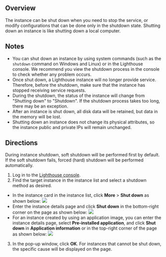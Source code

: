 ## Overview
The instance can be shut down when you need to stop the service, or modify configurations that can be done only in the shutdown state. Shutting down an instance is like shutting down a local computer.

## Notes

- You can shut down an instance by using system commands (such as the `shutdown` command on Windows and Linux) or in the Lighthouse console. We recommend you view the shutdown process in the console to check whether any problem occurs.
- Once shut down, a Lighthouse instance will no longer provide service. Therefore, before the shutdown, make sure that the instance has stopped receiving service requests.
- During the shutdown, the status of the instance will change from "Shutting down" to "Shutdown". If the shutdown process takes too long, there may be an exception.
- After an instance is shut down, all disk data will be retained, but data in the memory will be lost.
- Shutting down an instance does not change its physical attributes, so the instance public and private IPs will remain unchanged.


## Directions

<dx-alert infotype="notice" title="">
During instance shutdown, soft shutdown will be performed first by default. If the soft shutdown fails, forced (hard) shutdown will be performed automatically.
</dx-alert>


1. Log in to the [Lighthouse console](https://console.cloud.tencent.com/lighthouse/instance/index).
2. Find the target instance in the instance list and select a shutdown method as desired.
 - In the instance card in the instance list, click **More** > **Shut down** as shown below:
![](https://qcloudimg.tencent-cloud.cn/raw/8dc0a8f7f55e293776286b5f0879685f.png)
 - Enter the instance details page and click **Shut down** in the bottom-right corner on the page as shown below:
![](https://qcloudimg.tencent-cloud.cn/raw/d038a525d58b64f0122a0d4879523f6b.png)
 - For an instance created by using an application image, you can enter the instance details page, select **Pre-installed application**, and click **Shut down** in **Application information** or in the top-right corner of the page as shown below:
![](https://qcloudimg.tencent-cloud.cn/raw/f09802c5a7af6ebb0bfe586006e86014.png)
3. In the pop-up window, click **OK**.
For instances that cannot be shut down, the specific cause will be displayed on the page.

